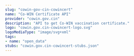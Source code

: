 ```yaml
---
slug: "cowin-gov-cin-cowincert"
name: "Co-WIN Certificate API"
provider: "cowin.gov.cin"
description: "API to get Co-WIN vaccination certificate."
logo: "cowin.gov.cin-cowincert-logo.svg"
logoMediaType: "image/svg+xml"
tags:
- name: "open_data"
stubs: "cowin.gov.cin-cowincert-stubs.json"
---
```

